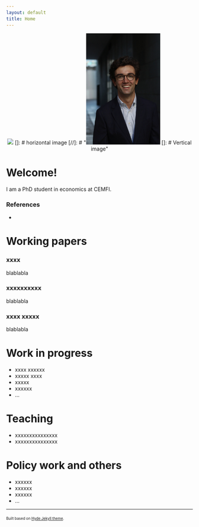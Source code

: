 ```yaml
---
layout: default
title: Home
---
```

<p align="center">
   <img width="200" height=auto src="/photos/PELLO (88).jpg"> []: # horizontal image
   [//]: # "<img width="200" height=auto src="/photos/PELLO (53).jpg"> []: # Vertical image"
</p>


# Welcome!

I am a PhD student in economics at CEMFI.

### References

- 

# Working papers

### xxxx

blablabla

### xxxxxxxxxx

blablabla

### xxxx xxxxx

blablabla


# Work in progress
- xxxx xxxxxx
- xxxxx xxxx
- xxxxx 
- xxxxxx
- ...

# Teaching
- xxxxxxxxxxxxxxx
- xxxxxxxxxxxxxxx

# Policy work and others
- xxxxxx
- xxxxxx
- xxxxxx
- ...


---
<sup><sub>Built based on [Hyde Jekyll theme](https://github.com/poole/hyde).<sub><sup>





